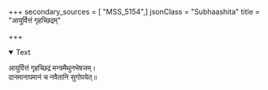+++
secondary_sources = [ "MSS_5154",]
jsonClass = "Subhaashita"
title = "आयुर्वित्तं गृहच्छिद्रम्"

+++

<details open><summary>Text</summary>

आयुर्वित्तं गृहच्छिद्रं मन्त्रमैथुनभेषजम्।  
दानमानापमानं च नवैतानि सुगोपयेत्॥
</details>
